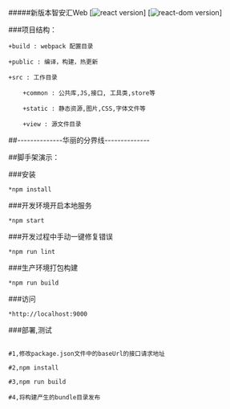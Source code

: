 #####新版本智安汇Web
[![react version](https://img.shields.io/npm/v/react.svg?style=flat)]
[![react-dom version](https://img.shields.io/npm/v/react-dom.svg?style=flat)]

###项目结构：

```
+build : webpack 配置目录

+public : 编译，构建，热更新

+src : 工作目录

    +common : 公共库,JS,接口, 工具类,store等

    +static : 静态资源,图片,CSS,字体文件等

    +view : 源文件目录
```

##--------------华丽的分界线--------------

##脚手架演示：

###安装
```
*npm install
```

###开发环境开启本地服务
```
*npm start
```

###开发过程中手动一键修复错误
```
*npm run lint
```

###生产环境打包构建
```
*npm run build
```

###访问
```
*http://localhost:9000
```

###部署,测试
```

#1,修改package.json文件中的baseUrl的接口请求地址

#2,npm install

#3,npm run build

#4,将构建产生的bundle目录发布

```